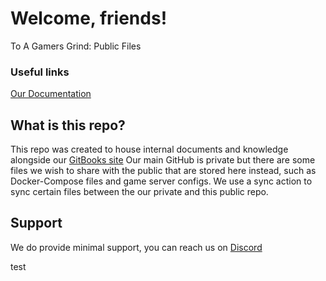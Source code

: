 # Welcome, friends!
To A Gamers Grind: Public Files
### Useful links
[Our Documentation](https://docs.xfgn.dev)

## What is this repo?
This repo was created to house internal documents and knowledge alongside our [GitBooks site](https://docs.xfgn.dev)
Our main GitHub is private but there are some files we wish to share with the public that are stored here instead, such as Docker-Compose files and game server configs.
We use a sync action to sync certain files between the our private and this public repo.

## Support
We do provide minimal support, you can reach us on [Discord](https://discord.agamersgrind.com)


test

